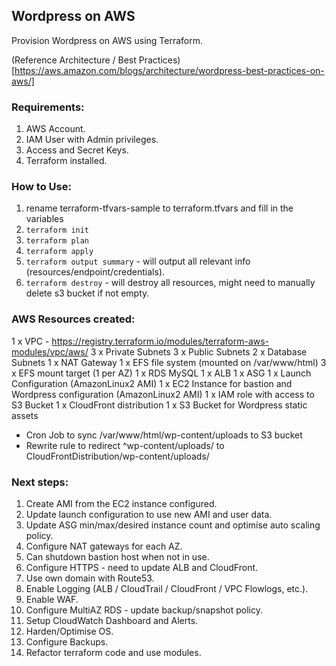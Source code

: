 ## Wordpress on AWS

Provision Wordpress on AWS using Terraform.

(Reference Architecture / Best Practices)[https://aws.amazon.com/blogs/architecture/wordpress-best-practices-on-aws/]

### Requirements:
1. AWS Account.
2. IAM User with Admin privileges.
3. Access and Secret Keys.
4. Terraform installed.

### How to Use:
1. rename terraform-tfvars-sample to terraform.tfvars and fill in the variables
2. `terraform init`
3. `terraform plan`
4. `terraform apply`
5. `terraform output summary` - will output all relevant info (resources/endpoint/credentials).
6. `terraform destroy` - will destroy all resources, might need to manually delete s3 bucket if not empty.

### AWS Resources created:
1 x VPC - https://registry.terraform.io/modules/terraform-aws-modules/vpc/aws/
3 x Private Subnets
3 x Public Subnets
2 x Database Subnets
1 x NAT Gateway
1 x EFS file system (mounted on /var/www/html)
3 x EFS mount target (1 per AZ)
1 x RDS MySQL
1 x ALB
1 x ASG
1 x Launch Configuration (AmazonLinux2 AMI)
1 x EC2 Instance for bastion and Wordpress configuration (AmazonLinux2 AMI)
1 x IAM role with access to S3 Bucket
1 x CloudFront distribution
1 x S3 Bucket for Wordpress static assets
* Cron Job to sync /var/www/html/wp-content/uploads to S3 bucket
* Rewrite rule to redirect ^wp-content/uploads/ to CloudFrontDistribution/wp-content/uploads/

### Next steps:
1. Create AMI from the EC2 instance configured.
2. Update launch configuration to use new AMI and user data.
3. Update ASG min/max/desired instance count and optimise auto scaling policy.
4. Configure NAT gateways for each AZ.
5. Can shutdown bastion host when not in use.
6. Configure HTTPS - need to update ALB and CloudFront.
7. Use own domain with Route53.
8. Enable Logging (ALB / CloudTrail / CloudFront / VPC Flowlogs, etc.).
9. Enable WAF.
10. Configure MultiAZ RDS - update backup/snapshot policy.
11. Setup CloudWatch Dashboard and Alerts.
12. Harden/Optimise OS.
13. Configure Backups.
14. Refactor terraform code and use modules.
